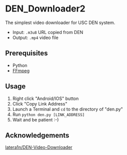 # DEN_Downloader2

The simplest video downloader for USC DEN system.

* Input: `.m3u8` URL copied from DEN
* Output: `.mp4` video file

## Prerequisites
* Python
* [FFmpeg](https://www.ffmpeg.org/)

## Usage
1. Right click "Android/IOS" button
2. Click "Copy Link Address"
3. Launch a Terminal and `cd` to the directory of "den.py"
4. Run `python den.py [LINK_ADDRESS]`
5. Wait and be patient :-)

## Acknowledgements
[latera1n/DEN-Video-Downloader](https://github.com/latera1n/DEN-Video-Downloader)